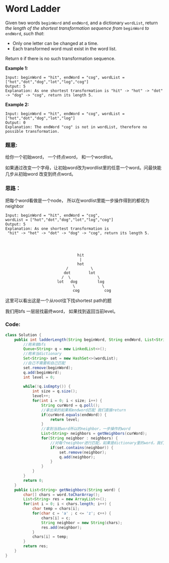 # Word Ladder



Given two words `beginWord` and `endWord`, and a dictionary `wordList`, return _the length of the shortest transformation sequence from_ `beginWord` _to_ `endWord`, _such that_:

* Only one letter can be changed at a time.
* Each transformed word must exist in the word list.

Return `0` if there is no such transformation sequence.

**Example 1:**

```text
Input: beginWord = "hit", endWord = "cog", wordList = ["hot","dot","dog","lot","log","cog"]
Output: 5
Explanation: As one shortest transformation is "hit" -> "hot" -> "dot" -> "dog" -> "cog", return its length 5.
```

**Example 2:**

```text
Input: beginWord = "hit", endWord = "cog", wordList = ["hot","dot","dog","lot","log"]
Output: 0
Explanation: The endWord "cog" is not in wordList, therefore no possible transformation.
```

### 题意:

给你一个初始word， 一个终点word， 和一个wordlist。

如果通过改变一个字母，让初始word改为wordlist里的任意一个word。问最快能几步从初始word 改变到终点word。

### 思路：

把每个word看做是一个node， 所以在wordlist里能一步操作得到的都视为neighbor

```text
Input: beginWord = "hit", endWord = "cog", 
wordList = ["hot","dot","dog","lot","log","cog"]
Output: 5
Explanation: As one shortest transformation is
 "hit" -> "hot" -> "dot" -> "dog" -> "cog", return its length 5.
                                                         
                                                                                                           
                                                                                                                                                             
                                                                                                                                                                                                                                                                
                                hit 
                                 |
                                hot 
                           /          \
                          dot        lot
                         /  \            \
                       lot   dog         log
                              \            \
                              cog           cog
```

这里可以看出这是一个从root往下找shortest path的题

我们用bfs 一层层找最终word， 如果找到返回当前level。



### Code:

```java
class Solution {
    public int ladderLength(String beginWord, String endWord, List<String> wordList) {
        //用来做bfs
        Queue<String> q = new LinkedList<>();
        //用来当dictionary
        Set<String> set = new HashSet<>(wordList);
        //自己不需要和自己匹配
        set.remove(beginWord);
        q.add(beginWord);
        int level = 0;
        
        while(!q.isEmpty()) {
            int size = q.size();
            level++;
            for(int i = 0; i < size; i++) {
                String curWord = q.poll();
                //拿出来的如果和endword匹配 我们直接return
                if(curWord.equals(endWord)) {
                    return level;
                }
                //拿到当前word所以的neighbor，一步操作的word
                List<String> neighbors = getNeighbors(curWord);
                for(String neighbor : neighbors) {
                    //对每个neighbor进行匹配，如果是dictionary里的word，我们就把他加入下一层。并把他从dictionary里删掉，防止重复。
                    if(set.contains(neighbor)) {
                        set.remove(neighbor);
                        q.add(neighbor);
                    }
                }
            }
        }
        return 0;
    }
    public List<String> getNeighbors(String word) {
        char[] chars = word.toCharArray();
        List<String> res = new ArrayList<>();
        for(int i = 0; i < chars.length; i++) {
            char temp = chars[i];
            for(char c = 'a' ; c <= 'z'; c++) {
                chars[i] = c;
                String neighbor = new String(chars);
                res.add(neighbor);
            }
            chars[i] = temp;
        }
        return res;
    }
}
```

